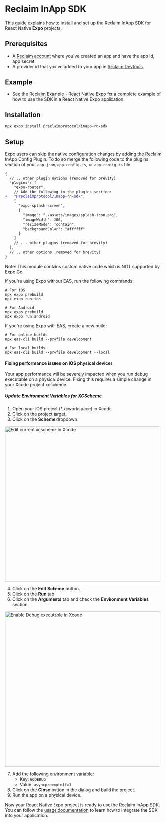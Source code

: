 # Reclaim InApp SDK

This guide explains how to install and set up the Reclaim InApp SDK for React Native **Expo** projects.

## Prerequisites

- A [Reclaim account](https://dev.reclaimprotocol.org/explore) where you've created an app and have the app id, app secret.
- A provider id that you've added to your app in [Reclaim Devtools](https://dev.reclaimprotocol.org/explore).

## Example

- See the [Reclaim Example - React Native Expo](samples/example_expo/README.md) for a complete example of how to use the SDK in a React Native Expo application.

## Installation

```sh
npx expo install @reclaimprotocol/inapp-rn-sdk
```

## Setup

Expo users can skip the native configuration changes by adding the Reclaim InApp Config Plugin. To do so merge the following code to the plugins section of your `app.json`, `app.config.js`, or `app.config.ts` file:

```diff
{
  // .. other plugin options (removed for brevity)
  "plugins": [
    "expo-router",
    // Add the following in the plugins section:
+   "@reclaimprotocol/inapp-rn-sdk",
    [
      "expo-splash-screen",
      {
        "image": "./assets/images/splash-icon.png",
        "imageWidth": 200,
        "resizeMode": "contain",
        "backgroundColor": "#ffffff"
      }
    ]
    // ... other plugins (removed for brevity)
  ],
  // .. other options (removed for brevity)
}
```

Note: This module contains custom native code which is NOT supported by Expo Go

If you're using Expo without EAS, run the following commands:

```
# For iOS
npx expo prebuild
npx expo run:ios

# For Android
npx expo prebuild
npx expo run:android
```

If you're using Expo with EAS, create a new build:

```
# For online builds
npx eas-cli build --profile development

# For local builds
npx eas-cli build --profile development --local
```

#### Fixing performance issues on IOS physical devices

Your app performance will be severely impacted when you run debug executable on a physical device. Fixing this requires a simple change in your Xcode project xcscheme.

##### Update Environment Variables for XCScheme
1. Open your iOS project (*.xcworkspace) in Xcode.
2. Click on the project target.
3. Click on the **Scheme** dropdown.

<img src="https://github.com/reclaimprotocol/reclaim-inapp-ios-sdk/blob/83f23570a47828d011b713679852053acdba89c1/Screenshots/Install/10.png?raw=true" alt="Edit current xcscheme in Xcode" width="500">

4. Click on the **Edit Scheme** button.
5. Click on the **Run** tab.
6. Click on the **Arguments** tab and check the **Environment Variables** section.

<img src="https://github.com/reclaimprotocol/reclaim-inapp-ios-sdk/blob/83f23570a47828d011b713679852053acdba89c1/Screenshots/Install/12.png?raw=true" alt="Enable Debug executable in Xcode" width="500">

7. Add the following environment variable:
    - Key: `GODEBUG`
    - Value: `asyncpreemptoff=1`
8. Click on the **Close** button in the dialog and build the project.
9. Run the app on a physical device.

Now your React Native Expo project is ready to use the Reclaim InApp SDK. You can follow the [usage documentation](https://github.com/reclaimprotocol/reclaim-inapp-reactnative-sdk/blob/main/README.md#usage) to learn how to integrate the SDK into your application.
